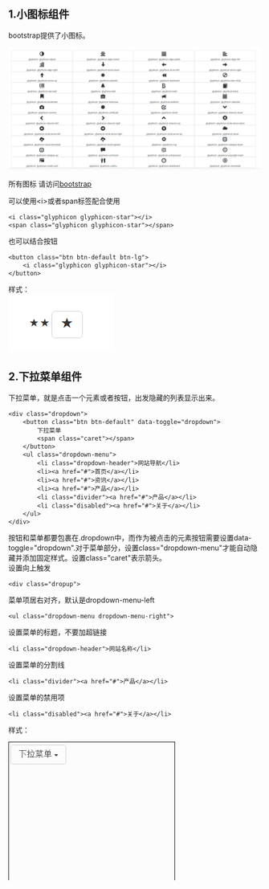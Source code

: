 ## 1.小图标组件 ##
bootstrap提供了小图标。

![所有图标](../images/icons-all.png)

所有图标	请访问[bootstrap](http://www.runoob.com/try/demo_source/bootstrap3-glyph-icons.htm "bootstrap图标")

可以使用<i\>或者span标签配合使用

	<i class="glyphicon glyphicon-star"></i>
	<span class="glyphicon glyphicon-star"></span>

也可以结合按钮

	<button class="btn btn-default btn-lg">
		<i class="glyphicon glyphicon-star"></i>
	</button>

样式：   
![样式](../images/icons-btn.png)
## 2.下拉菜单组件 ##
下拉菜单，就是点击一个元素或者按钮，出发隐藏的列表显示出来。

	<div class="dropdown">
		<button class="btn btn-default" data-toggle="dropdown">
			下拉菜单
			<span class="caret"></span>
		</button>
		<ul class="dropdown-menu">
			<li class="dropdown-header">网站导航</li>
			<li><a href="#">首页</a></li>
			<li><a href="#">资讯</a></li>
			<li><a href="#">产品</a></li>
			<li class="divider"><a href="#">产品</a></li>
			<li class="disabled"><a href="#">关于</a></li>
		</ul>
	</div>

按钮和菜单都要包裹在.dropdown中，而作为被点击的元素按钮需要设置data-toggle="dropdown".对于菜单部分，设置class="dropdown-menu"才能自动隐藏并添加固定样式。设置class="caret"表示箭头。  
设置向上触发 

	<div class="dropup">  

菜单项居右对齐，默认是dropdown-menu-left

	<ul class="dropdown-menu dropdown-menu-right">

设置菜单的标题，不要加超链接

	<li class="dropdown-header">网站名称</li>

设置菜单的分割线

	<li class="divider"><a href="#">产品</a></li>

设置菜单的禁用项

	<li class="disabled"><a href="#">关于</a></li>

样式：

![下拉菜单](../images/icons-menu.gif)